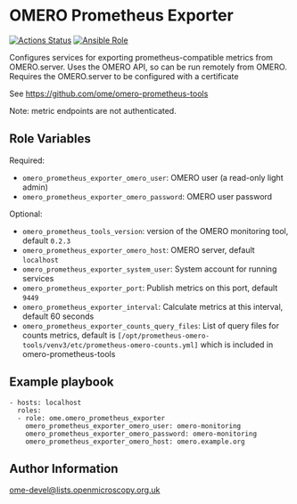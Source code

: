 OMERO Prometheus Exporter
=========================

[![Actions Status](https://github.com/ome/ansible-role-omero-prometheus-exporter/workflows/Molecule/badge.svg)](https://github.com/ome/ansible-role-omero-prometheus-exporter/actions)
[![Ansible Role](https://img.shields.io/ansible/role/41332.svg)](https://galaxy.ansible.com/ui/standalone/roles/ome/omero_prometheus_exporter/)

Configures services for exporting prometheus-compatible metrics from OMERO.server.
Uses the OMERO API, so can be run remotely from OMERO.
Requires the OMERO.server to be configured with a certificate

See https://github.com/ome/omero-prometheus-tools

Note: metric endpoints are not authenticated.


Role Variables
--------------

Required:

- `omero_prometheus_exporter_omero_user`: OMERO user (a read-only light admin)
- `omero_prometheus_exporter_omero_password`: OMERO user password

Optional:

- `omero_prometheus_tools_version`: version of the OMERO monitoring tool, default `0.2.3`
- `omero_prometheus_exporter_omero_host`: OMERO server, default `localhost`
- `omero_prometheus_exporter_system_user`: System account for running services
- `omero_prometheus_exporter_port`: Publish metrics on this port, default `9449`
- `omero_prometheus_exporter_interval`: Calculate metrics at this interval, default 60 seconds
- `omero_prometheus_exporter_counts_query_files`: List of query files for counts metrics, default is `[/opt/prometheus-omero-tools/venv3/etc/prometheus-omero-counts.yml]` which is included in omero-prometheus-tools


Example playbook
----------------

    - hosts: localhost
      roles:
      - role: ome.omero_prometheus_exporter
        omero_prometheus_exporter_omero_user: omero-monitoring
        omero_prometheus_exporter_omero_password: omero-monitoring
        omero_prometheus_exporter_omero_host: omero.example.org


Author Information
------------------

ome-devel@lists.openmicroscopy.org.uk
